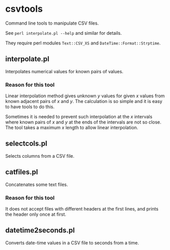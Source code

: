 csvtools
========

Command line tools to manipulate CSV files.

See `perl interpolate.pl --help` and similar for details.

They require perl modules `Text::CSV_XS` and `DateTime::Format::Strptime`.

interpolate.pl
--------------

Interpolates numerical values for known pairs of values.

### Reason for this tool

Linear interpolation method gives unknown _y_ values for given _x_ values
from known adjacent pairs of _x_ and _y_.
The calculation is so simple and it is easy to have tools to do this.

Sometimes it is needed to prevent such interpolation
at the _x_ intervals where known pairs of _x_ and _y_
at the ends of the intervals are not so close.
The tool takes a maximum _x_ length to allow linear interpolation.

selectcols.pl
-------------

Selects columns from a CSV file.

catfiles.pl
-----------

Concatenates some text files.

### Reason for this tool

It does not accept files with different headers at the first lines,
and prints the header only once at first.

datetime2seconds.pl
-------------------

Converts date-time values in a CSV file to seconds from a time.
